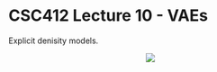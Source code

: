 # CSC412 Lecture 10 - VAEs
Explicit denisity models.


<!-- $$
\sum_{i=0}^n
$$ --> 
<div align="center"><img style="background: white;" src="svg/z6mG0I1iO0.svg"></div>
